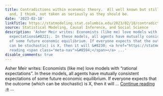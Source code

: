 ```yaml
---
title: Contradictions within economic theory.  All well known but still important
  and, I think, not taken as seriously as they should be.
date: '2023-02-18'
linkTitle: https://statmodeling.stat.columbia.edu/2023/02/18/contradictions-within-economic-theory-all-well-known-but-still-important-and-i-think-not-taken-as-seriously-as-they-should-be/
source: Statistical Modeling, Causal Inference, and Social Science
description: 'Asher Meir writes: Economists (like me) love models with &#8220;rational
  expectations&#8221;. In these models, all agents have mutually consistent expectations
  of some future economic equilibrium. If everyone expects that the outcome (which
  can be stochastic) is X, then it will &#8230; <a href="https://statmodeling.stat.columbia.edu/2023/02/18/contradictions-within-economic-theory-all-well-known-but-still-important-and-i-think-not-taken-as-seriously-as-they-should-be/">Continue
  reading <span class="meta-nav">&#8594;</span></a> ...'
disable_comments: true
---
```

Asher Meir writes: Economists (like me) love models with &#8220;rational expectations&#8221;. In these models, all agents have mutually consistent expectations of some future economic equilibrium. If everyone expects that the outcome (which can be stochastic) is X, then it will &#8230; <a href="https://statmodeling.stat.columbia.edu/2023/02/18/contradictions-within-economic-theory-all-well-known-but-still-important-and-i-think-not-taken-as-seriously-as-they-should-be/">Continue reading <span class="meta-nav">&#8594;</span></a> ...